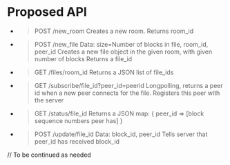 Proposed API
============

* > POST /new_room
  Creates a new room.
  Returns room_id

* > POST /new_file
  > Data: size=Number of blocks in file, room_id, peer_id
  Creates a new file object in the given room, with given number of blocks
  Returns a file_id

* > GET /files/room_id
  Returns a JSON list of file_ids

* > GET /subscribe/file_id?peer_id=peerid
  Longpolling, returns a peer id when a new peer connects for the file.
  Registers this peer with the server

* > GET /status/file_id
  Returns a JSON map:
  > { peer_id => [block sequence numbers peer has] }

* > POST /update/file_id
  > Data: block_id, peer_id
  Tells server that peer_id has received block_id

// To be continued as needed
